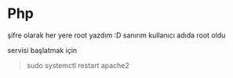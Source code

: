 # Php

şifre olarak her yere root yazdım :D sanırım kullanıcı adıda root oldu

servisi başlatmak için

> sudo systemctl restart apache2
